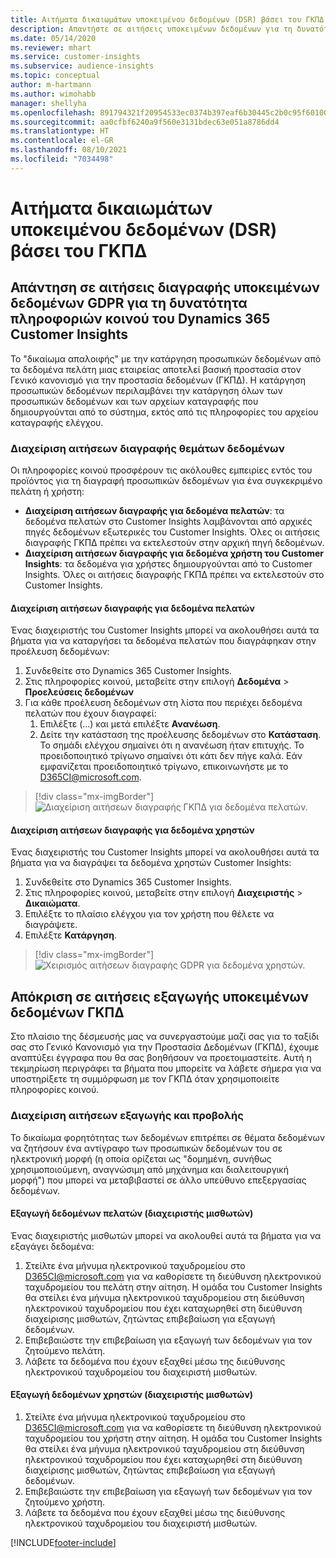 ```yaml
---
title: Αιτήματα δικαιωμάτων υποκειμένου δεδομένων (DSR) βάσει του ΓΚΠΔ | Microsoft Docs
description: Απαντήστε σε αιτήσεις υποκειμένων δεδομένων για τη δυνατότητα πληροφοριών κοινού του Dynamics 365 Customer Insights.
ms.date: 05/14/2020
ms.reviewer: mhart
ms.service: customer-insights
ms.subservice: audience-insights
ms.topic: conceptual
author: m-hartmann
ms.author: wimohabb
manager: shellyha
ms.openlocfilehash: 891794321f20954533ec0374b397eaf6b30445c2b0c95f601009912b3c3950a7
ms.sourcegitcommit: aa0cfbf6240a9f560e3131bdec63e051a8786dd4
ms.translationtype: HT
ms.contentlocale: el-GR
ms.lasthandoff: 08/10/2021
ms.locfileid: "7034498"
---
```

# <a name="data-subject-rights-dsr-requests-under-gdpr"></a>Αιτήματα δικαιωμάτων υποκειμένου δεδομένων (DSR) βάσει του ΓΚΠΔ

## <a name="responding-to-gdpr-data-subject-delete-requests-for-dynamics-365-customer-insights-audience-insights-capability"></a>Απάντηση σε αιτήσεις διαγραφής υποκειμένων δεδομένων GDPR για τη δυνατότητα πληροφοριών κοινού του Dynamics 365 Customer Insights

Το "δικαίωμα απαλοιφής" με την κατάργηση προσωπικών δεδομένων από τα δεδομένα πελάτη μιας εταιρείας αποτελεί βασική προστασία στον Γενικό κανονισμό για την προστασία δεδομένων (ΓΚΠΔ). Η κατάργηση προσωπικών δεδομένων περιλαμβάνει την κατάργηση όλων των προσωπικών δεδομένων και των αρχείων καταγραφής που δημιουργούνται από το σύστημα, εκτός από τις πληροφορίες του αρχείου καταγραφής ελέγχου.

### <a name="manage-data-subject-delete-requests"></a>Διαχείριση αιτήσεων διαγραφής θεμάτων δεδομένων

Οι πληροφορίες κοινού προσφέρουν τις ακόλουθες εμπειρίες εντός του προϊόντος για τη διαγραφή προσωπικών δεδομένων για ένα συγκεκριμένο πελάτη ή χρήστη:

- **Διαχείριση αιτήσεων διαγραφής για δεδομένα πελατών**: τα δεδομένα πελατών στο Customer Insights λαμβάνονται από αρχικές πηγές δεδομένων εξωτερικές του Customer Insights. Όλες οι αιτήσεις διαγραφής ΓΚΠΔ πρέπει να εκτελεστούν στην αρχική πηγή δεδομένων.
- **Διαχείριση αιτήσεων διαγραφής για δεδομένα χρήστη του Customer Insights**: τα δεδομένα για χρήστες δημιουργούνται από το Customer Insights. Όλες οι αιτήσεις διαγραφής ΓΚΠΔ πρέπει να εκτελεστούν στο Customer Insights.

#### <a name="manage-delete-requests-for-customer-data"></a>Διαχείριση αιτήσεων διαγραφής για δεδομένα πελατών

Ένας διαχειριστής του Customer Insights μπορεί να ακολουθήσει αυτά τα βήματα για να καταργήσει τα δεδομένα πελατών που διαγράφηκαν στην προέλευση δεδομένων:

1. Συνδεθείτε στο Dynamics 365 Customer Insights.
2. Στις πληροφορίες κοινού, μεταβείτε στην επιλογή **Δεδομένα** > **Προελεύσεις δεδομένων**
3. Για κάθε προέλευση δεδομένων στη λίστα που περιέχει δεδομένα πελατών που έχουν διαγραφεί:
   1. Επιλέξτε (...) και μετά επιλέξτε **Ανανέωση**.
   2. Δείτε την κατάσταση της προέλευσης δεδομένων στο **Κατάσταση**. Το σημάδι ελέγχου σημαίνει ότι η ανανέωση ήταν επιτυχής. Το προειδοποιητικό τρίγωνο σημαίνει ότι κάτι δεν πήγε καλά. Εάν εμφανίζεται προειδοποιητικό τρίγωνο, επικοινωνήστε με το D365CI@microsoft.com.

> [!div class="mx-imgBorder"]
> ![Διαχείριση αιτήσεων διαγραφής ΓΚΠΔ για δεδομένα πελατών.](media/gdpr-data-sources.png "Διαχείριση αιτήσεων διαγραφής ΓΚΠΔ για δεδομένα πελατών")

#### <a name="manage-delete-requests-for-user-data"></a>Διαχείριση αιτήσεων διαγραφής για δεδομένα χρηστών

Ένας διαχειριστής του Customer Insights μπορεί να ακολουθήσει αυτά τα βήματα για να διαγράψει τα δεδομένα χρηστών Customer Insights:

1. Συνδεθείτε στο Dynamics 365 Customer Insights.
2. Στις πληροφορίες κοινού, μεταβείτε στην επιλογή **Διαχειριστής** > **Δικαιώματα**.
3. Επιλέξτε το πλαίσιο ελέγχου για τον χρήστη που θέλετε να διαγράψετε.
4. Επιλέξτε **Κατάργηση**.

> [!div class="mx-imgBorder"]
> ![Χειρισμός αιτήσεων διαγραφής GDPR για δεδομένα χρηστών.](media/gdpr-permissions.png "Χειρισμός αιτήσεων διαγραφής GDPR για δεδομένα χρηστών")

## <a name="responding-to-gdpr-data-subject-export-requests"></a>Απόκριση σε αιτήσεις εξαγωγής υποκειμένων δεδομένων ΓΚΠΔ

Στο πλαίσιο της δέσμευσής μας να συνεργαστούμε μαζί σας για το ταξίδι σας στο Γενικό Κανονισμό για την Προστασία Δεδομένων (ΓΚΠΔ), έχουμε αναπτύξει έγγραφα που θα σας βοηθήσουν να προετοιμαστείτε. Αυτή η τεκμηρίωση περιγράφει τα βήματα που μπορείτε να λάβετε σήμερα για να υποστηρίξετε τη συμμόρφωση με τον ΓΚΠΔ όταν χρησιμοποιείτε πληροφορίες κοινού.

### <a name="manage-export-and-view-requests"></a>Διαχείριση αιτήσεων εξαγωγής και προβολής

Το δικαίωμα φορητότητας των δεδομένων επιτρέπει σε θέματα δεδομένων να ζητήσουν ένα αντίγραφο των προσωπικών δεδομένων του σε ηλεκτρονική μορφή (η οποία ορίζεται ως "δομημένη, συνήθως χρησιμοποιούμενη, αναγνώσιμη από μηχάνημα και διαλειτουργική μορφή") που μπορεί να μεταβιβαστεί σε άλλο υπεύθυνο επεξεργασίας δεδομένων.

#### <a name="export-customer-data-tenant-admin"></a>Εξαγωγή δεδομένων πελατών (διαχειριστής μισθωτών)

Ένας διαχειριστής μισθωτών μπορεί να ακολουθεί αυτά τα βήματα για να εξαγάγει δεδομένα:

1. Στείλτε ένα μήνυμα ηλεκτρονικού ταχυδρομείου στο D365CI@microsoft.com για να καθορίσετε τη διεύθυνση ηλεκτρονικού ταχυδρομείου του πελάτη στην αίτηση. Η ομάδα του Customer Insights θα στείλει ένα μήνυμα ηλεκτρονικού ταχυδρομείου στη διεύθυνση ηλεκτρονικού ταχυδρομείου που έχει καταχωρηθεί στη διεύθυνση διαχείρισης μισθωτών, ζητώντας επιβεβαίωση για εξαγωγή δεδομένων.
2. Επιβεβαιώστε την επιβεβαίωση για εξαγωγή των δεδομένων για τον ζητούμενο πελάτη.
3. Λάβετε τα δεδομένα που έχουν εξαχθεί μέσω της διεύθυνσης ηλεκτρονικού ταχυδρομείου του διαχειριστή μισθωτών.

#### <a name="export-user-data-tenant-admin"></a>Εξαγωγή δεδομένων χρηστών (διαχειριστής μισθωτών)

1. Στείλτε ένα μήνυμα ηλεκτρονικού ταχυδρομείου στο D365CI@microsoft.com για να καθορίσετε τη διεύθυνση ηλεκτρονικού ταχυδρομείου του χρήστη στην αίτηση. Η ομάδα του Customer Insights θα στείλει ένα μήνυμα ηλεκτρονικού ταχυδρομείου στη διεύθυνση ηλεκτρονικού ταχυδρομείου που έχει καταχωρηθεί στη διεύθυνση διαχείρισης μισθωτών, ζητώντας επιβεβαίωση για εξαγωγή δεδομένων.
2. Επιβεβαιώστε την επιβεβαίωση για εξαγωγή των δεδομένων για τον ζητούμενο χρήστη.
3. Λάβετε τα δεδομένα που έχουν εξαχθεί μέσω της διεύθυνσης ηλεκτρονικού ταχυδρομείου του διαχειριστή μισθωτών.


[!INCLUDE[footer-include](../includes/footer-banner.md)]